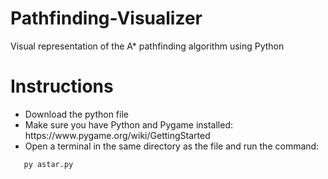 # Pathfinding-Visualizer
Visual representation of the A* pathfinding algorithm using Python

<h1>Instructions</h1>
<ul>
  <li>Download the python file </li>
  <li>Make sure you have Python and Pygame installed: https://www.pygame.org/wiki/GettingStarted  </li>
  <li>Open a terminal in the same directory as the file and run the command:</li>
</ul>

   ```
      py astar.py
   ```

  
